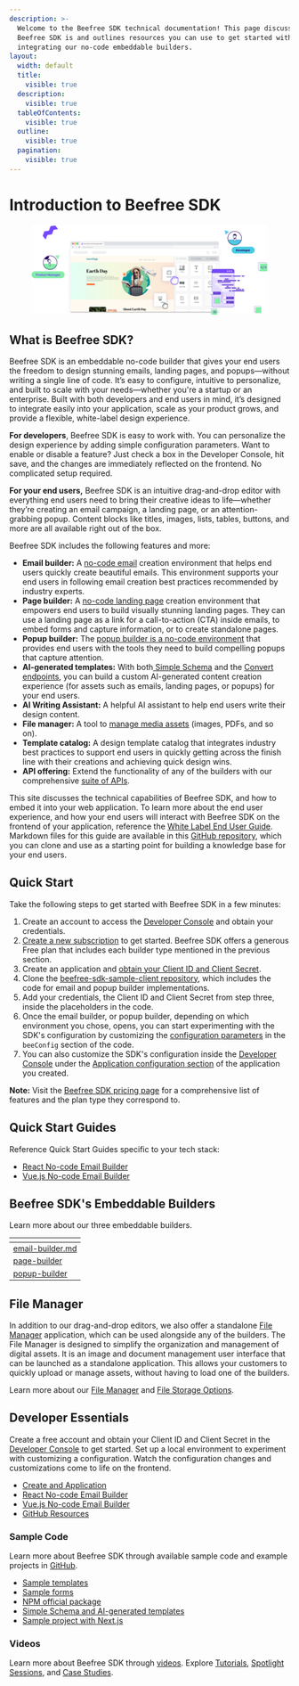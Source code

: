 ```yaml
---
description: >-
  Welcome to the Beefree SDK technical documentation! This page discusses what
  Beefree SDK is and outlines resources you can use to get started with
  integrating our no-code embeddable builders.
layout:
  width: default
  title:
    visible: true
  description:
    visible: true
  tableOfContents:
    visible: true
  outline:
    visible: true
  pagination:
    visible: true
---
```


# Introduction to Beefree SDK

<figure><img src=".gitbook/assets/hero-sdk.png" alt=""><figcaption></figcaption></figure>

## What is Beefree SDK?

Beefree SDK is an embeddable no-code builder that gives your end users the freedom to design stunning emails, landing pages, and popups—without writing a single line of code. It’s easy to configure, intuitive to personalize, and built to scale with your needs—whether you're a startup or an enterprise. Built with both developers and end users in mind, it’s designed to integrate easily into your application, scale as your product grows, and provide a flexible, white-label design experience.&#x20;

**For developers**, Beefree SDK is easy to work with. You can personalize the design experience by adding simple configuration parameters. Want to enable or disable a feature? Just check a box in the Developer Console, hit save, and the changes are immediately reflected on the frontend. No complicated setup required.&#x20;

**For your end users,** Beefree SDK is an intuitive drag-and-drop editor with everything end users need to bring their creative ideas to life—whether they’re creating an email campaign, a landing page, or an attention-grabbing popup. Content blocks like titles, images, lists, tables, buttons, and more are all available right out of the box.

Beefree SDK includes the following features and more:

* **Email builder:** A [no-code email](visual-builders/email-builder.md) creation environment that helps end users quickly create beautiful emails. This environment supports your end users in following email creation best practices recommended by industry experts.
* **Page builder:** A [no-code landing page](visual-builders/page-builder/) creation environment that empowers end users to build visually stunning landing pages. They can use a landing page as a link for a call-to-action (CTA) inside emails, to embed forms and capture information, or to create standalone pages.
* **Popup builder:** The [popup builder is a no-code environment](visual-builders/popup-builder/) that provides end users with the tools they need to build compelling popups that capture attention.
* **AI-generated templates:** With both[ Simple Schema](data-structures/simple-schema/) and the [Convert endpoints](apis/content-services-api/convert.md#simple-to-full-json), you can build a custom AI-generated content creation experience (for assets such as emails, landing pages, or popups) for your end users.
* **AI Writing Assistant:** A helpful AI assistant to help end users write their design content.
* **File manager:** A tool to [manage media assets](broken-reference) (images, PDFs, and so on).
* **Template catalog:** A design template catalog that integrates industry best practices to support end users in quickly getting across the finish line with their creations and achieving quick design wins.
* **API offering:** Extend the functionality of any of the builders with our comprehensive [suite of APIs](broken-reference).

This site discusses the technical capabilities of Beefree SDK, and how to embed it into your web application. To learn more about the end user experience, and how your end users will interact with Beefree SDK on the frontend of your application, reference the [White Label End User Guide](https://docs.beefree.io/end-user-guide). Markdown files for this guide are available in this [GitHub repository](https://github.com/mailupinc/beefreeSDKwhiteLabelDocs), which you can clone and use as a starting point for building a knowledge base for your end users.&#x20;

## Quick Start <a href="#welcome" id="welcome"></a>

Take the following steps to get started with Beefree SDK in a few minutes:

1. Create an account to access the [Developer Console](https://developers.beefree.io/accounts/login/?from=website_menu) and obtain your credentials.
2. [Create a new subscription](https://docs.beefree.io/beefree-sdk/getting-started/readme/create-an-application#sign-up-for-account-in-the-developer-console) to get started. Beefree SDK offers a generous Free plan that includes each builder type mentioned in the previous section.
3. Create an application and [obtain your Client ID and Client Secret](https://docs.beefree.io/beefree-sdk/getting-started/readme/create-an-application#obtain-your-client-id-and-client-secret).
4. Clone the [beefree-sdk-sample-client repository](https://github.com/BeefreeSDK/beefree-sdk-sample-client), which includes the code for email and popup builder implementations.
5. Add your credentials, the Client ID and Client Secret from step three, inside the placeholders in the code.
6. Once the email builder, or popup builder, depending on which environment you chose, opens, you can start experimenting with the SDK's configuration by customizing the [configuration parameters](https://docs.beefree.io/beefree-sdk/getting-started/readme/installation/configuration-parameters) in the `beeConfig` section of the code.
7. You can also customize the SDK's configuration inside the [Developer Console](https://developers.beefree.io/accounts/login/?from=website_menu) under the [Application configuration section](https://docs.beefree.io/beefree-sdk/server-side-configurations/server-side-options) of the application you created.

**Note:** Visit the [Beefree SDK pricing page](https://developers.beefree.io/pricing-plans) for a comprehensive list of features and the plan type they correspond to.

## Quick Start Guides <a href="#welcome" id="welcome"></a>

Reference Quick Start Guides specific to your tech stack:

* [React No-code Email Builder](quickstart-guides/react-no-code-email-builder.md)
* [Vue.js No-code Email Builder](quickstart-guides/vue.js-no-code-email-builder.md)

## Beefree SDK's Embeddable Builders <a href="#welcome" id="welcome"></a>

Learn more about our three embeddable builders.

<table data-view="cards"><thead><tr><th data-card-target data-type="content-ref"></th></tr></thead><tbody><tr><td><a href="visual-builders/email-builder.md">email-builder.md</a></td></tr><tr><td><a href="visual-builders/page-builder/">page-builder</a></td></tr><tr><td><a href="visual-builders/popup-builder/">popup-builder</a></td></tr></tbody></table>

## File Manager

In addition to our drag-and-drop editors, we also offer a standalone [File Manager](file-manager/file-manager-application-overview/) application, which can be used alongside any of the builders. The File Manager is designed to simplify the organization and management of digital assets. It is an image and document management user interface that can be launched as a standalone application. This allows your customers to quickly upload or manage assets, without having to load one of the builders.

Learn more about our [File Manager](file-manager/file-manager-application-overview/) and [File Storage Options](server-side-configurations/server-side-options/storage-options/).

## Developer Essentials <a href="#about-this-documentation" id="about-this-documentation"></a>

Create a free account and obtain your Client ID and Client Secret in the [Developer Console](https://developers.beefree.io/accounts/login/?from=website_menu) to get started. Set up a local environment to experiment with customizing a configuration. Watch the configuration changes and customizations come to life on the frontend.

* [Create and Application](getting-started/readme/create-an-application.md)
* [React No-code Email Builder](quickstart-guides/react-no-code-email-builder.md)
* [Vue.js No-code Email Builder](quickstart-guides/vue.js-no-code-email-builder.md)
* [GitHub Resources](https://github.com/BeefreeSDK)

### Sample Code

Learn more about Beefree SDK through available sample code and example projects in [GitHub](https://github.com/BeefreeSDK).

* [Sample templates](https://github.com/BeefreeSDK/beefree-sdk-assets-templates)
* [Sample forms](https://github.com/BeefreeSDK/beefree-sdk-sample-forms)
* [NPM official package](https://github.com/BeefreeSDK/beefree-sdk-npm-official)
* [Simple Schema and AI-generated templates](https://github.com/BeefreeSDK/beefree-sdk-simple-schema)
* [Sample project with Next.js](https://github.com/BeefreeSDK/beefree-sdk-sample-nextjs)

### Videos <a href="#about-this-documentation" id="about-this-documentation"></a>

Learn more about Beefree SDK through [videos](resources/videos/). Explore [Tutorials](resources/videos/#tutorials), [Spotlight Sessions](resources/videos/#spotlight-sessions), and [Case Studies](resources/videos/#case-studies).&#x20;

